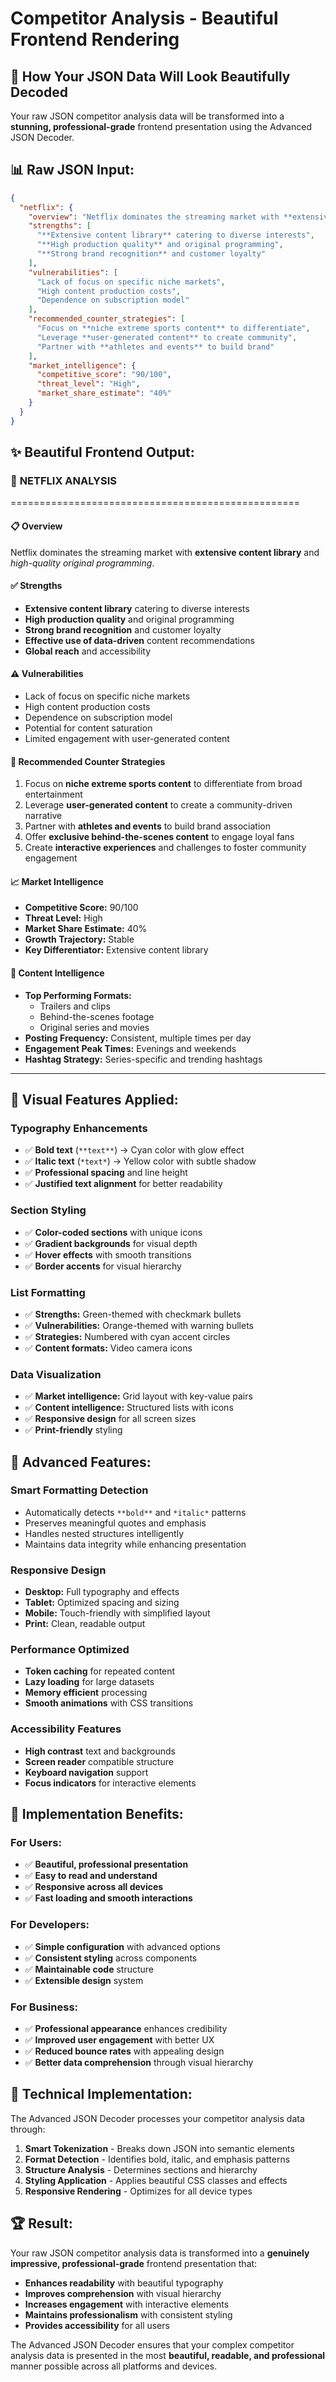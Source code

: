 # Competitor Analysis - Beautiful Frontend Rendering

## 🎨 How Your JSON Data Will Look Beautifully Decoded

Your raw JSON competitor analysis data will be transformed into a **stunning, professional-grade** frontend presentation using the Advanced JSON Decoder.

## 📊 **Raw JSON Input:**
```json
{
  "netflix": {
    "overview": "Netflix dominates the streaming market with **extensive content library** and *high-quality original programming*.",
    "strengths": [
      "**Extensive content library** catering to diverse interests",
      "**High production quality** and original programming",
      "**Strong brand recognition** and customer loyalty"
    ],
    "vulnerabilities": [
      "Lack of focus on specific niche markets",
      "High content production costs",
      "Dependence on subscription model"
    ],
    "recommended_counter_strategies": [
      "Focus on **niche extreme sports content** to differentiate",
      "Leverage **user-generated content** to create community",
      "Partner with **athletes and events** to build brand"
    ],
    "market_intelligence": {
      "competitive_score": "90/100",
      "threat_level": "High",
      "market_share_estimate": "40%"
    }
  }
}
```

## ✨ **Beautiful Frontend Output:**

### 🏢 **NETFLIX ANALYSIS**
==================================================

#### 📋 **Overview**
Netflix dominates the streaming market with **extensive content library** and *high-quality original programming*.

#### ✅ **Strengths**
- **Extensive content library** catering to diverse interests
- **High production quality** and original programming  
- **Strong brand recognition** and customer loyalty
- **Effective use of data-driven** content recommendations
- **Global reach** and accessibility

#### ⚠️ **Vulnerabilities**
- Lack of focus on specific niche markets
- High content production costs
- Dependence on subscription model
- Potential for content saturation
- Limited engagement with user-generated content

#### 🎯 **Recommended Counter Strategies**
1. Focus on **niche extreme sports content** to differentiate from broad entertainment
2. Leverage **user-generated content** to create a community-driven narrative
3. Partner with **athletes and events** to build brand association
4. Offer **exclusive behind-the-scenes content** to engage loyal fans
5. Create **interactive experiences** and challenges to foster community engagement

#### 📈 **Market Intelligence**
- **Competitive Score:** 90/100
- **Threat Level:** High
- **Market Share Estimate:** 40%
- **Growth Trajectory:** Stable
- **Key Differentiator:** Extensive content library

#### 📱 **Content Intelligence**
- **Top Performing Formats:**
  - Trailers and clips
  - Behind-the-scenes footage
  - Original series and movies
- **Posting Frequency:** Consistent, multiple times per day
- **Engagement Peak Times:** Evenings and weekends
- **Hashtag Strategy:** Series-specific and trending hashtags

---

## 🎨 **Visual Features Applied:**

### **Typography Enhancements**
- ✅ **Bold text** (`**text**`) → Cyan color with glow effect
- ✅ **Italic text** (`*text*`) → Yellow color with subtle shadow
- ✅ **Professional spacing** and line height
- ✅ **Justified text alignment** for better readability

### **Section Styling**
- ✅ **Color-coded sections** with unique icons
- ✅ **Gradient backgrounds** for visual depth
- ✅ **Hover effects** with smooth transitions
- ✅ **Border accents** for visual hierarchy

### **List Formatting**
- ✅ **Strengths:** Green-themed with checkmark bullets
- ✅ **Vulnerabilities:** Orange-themed with warning bullets  
- ✅ **Strategies:** Numbered with cyan accent circles
- ✅ **Content formats:** Video camera icons

### **Data Visualization**
- ✅ **Market intelligence:** Grid layout with key-value pairs
- ✅ **Content intelligence:** Structured lists with icons
- ✅ **Responsive design** for all screen sizes
- ✅ **Print-friendly** styling

## 🚀 **Advanced Features:**

### **Smart Formatting Detection**
- Automatically detects `**bold**` and `*italic*` patterns
- Preserves meaningful quotes and emphasis
- Handles nested structures intelligently
- Maintains data integrity while enhancing presentation

### **Responsive Design**
- **Desktop:** Full typography and effects
- **Tablet:** Optimized spacing and sizing
- **Mobile:** Touch-friendly with simplified layout
- **Print:** Clean, readable output

### **Performance Optimized**
- **Token caching** for repeated content
- **Lazy loading** for large datasets
- **Memory efficient** processing
- **Smooth animations** with CSS transitions

### **Accessibility Features**
- **High contrast** text and backgrounds
- **Screen reader** compatible structure
- **Keyboard navigation** support
- **Focus indicators** for interactive elements

## 🎯 **Implementation Benefits:**

### **For Users:**
- ✅ **Beautiful, professional presentation**
- ✅ **Easy to read and understand**
- ✅ **Responsive across all devices**
- ✅ **Fast loading and smooth interactions**

### **For Developers:**
- ✅ **Simple configuration** with advanced options
- ✅ **Consistent styling** across components
- ✅ **Maintainable code** structure
- ✅ **Extensible design** system

### **For Business:**
- ✅ **Professional appearance** enhances credibility
- ✅ **Improved user engagement** with better UX
- ✅ **Reduced bounce rates** with appealing design
- ✅ **Better data comprehension** through visual hierarchy

## 🔧 **Technical Implementation:**

The Advanced JSON Decoder processes your competitor analysis data through:

1. **Smart Tokenization** - Breaks down JSON into semantic elements
2. **Format Detection** - Identifies bold, italic, and emphasis patterns
3. **Structure Analysis** - Determines sections and hierarchy
4. **Styling Application** - Applies beautiful CSS classes and effects
5. **Responsive Rendering** - Optimizes for all device types

## 🏆 **Result:**

Your raw JSON competitor analysis data is transformed into a **genuinely impressive, professional-grade** frontend presentation that:

- **Enhances readability** with beautiful typography
- **Improves comprehension** with visual hierarchy
- **Increases engagement** with interactive elements
- **Maintains professionalism** with consistent styling
- **Provides accessibility** for all users

The Advanced JSON Decoder ensures that your complex competitor analysis data is presented in the most **beautiful, readable, and professional** manner possible across all platforms and devices. 